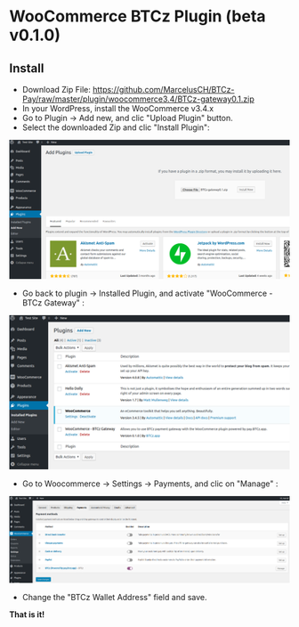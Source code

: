 WooCommerce BTCz Plugin (beta v0.1.0)
===================


Install
---------
- Download Zip File:
https://github.com/MarcelusCH/BTCz-Pay/raw/master/plugin/woocommerce3.4/BTCz-gateway0.1.zip
- In your WordPress, install the WooCommerce v3.4.x
- Go to Plugin -> Add new, and clic "Upload Plugin" button.
- Select the downloaded Zip and clic "Install Plugin": 

![](https://github.com/MarcelusCH/BTCz-Pay/raw/master/plugin/woocommerce3.4/img/Install-Plugin.png)
- Go back to plugin -> Installed Plugin, and activate "WooCommerce - BTCz Gateway" : 

![](https://github.com/MarcelusCH/BTCz-Pay/raw/master/plugin/woocommerce3.4/img/Activate-Plugin.png)
- Go to Woocommerce -> Settings -> Payments, and clic on "Manage" : 

![](https://github.com/MarcelusCH/BTCz-Pay/raw/master/plugin/woocommerce3.4/img/Manage-Plugin.png)
- Change the "BTCz Wallet Address" field and save.

**That is it!**



